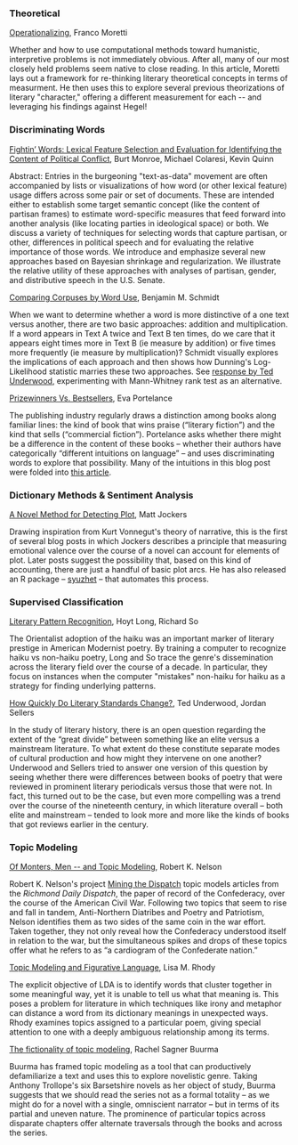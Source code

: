 ### Theoretical

[Operationalizing](https://litlab.stanford.edu/LiteraryLabPamphlet6.pdf), Franco Moretti

Whether and how to use computational methods toward humanistic, interpretive problems is not immediately obvious. After all, many of our most closely held problems seem native to close reading. In this article, Moretti lays out a framework for re-thinking literary theoretical concepts in terms of measurment. He then uses this to explore several previous theorizations of literary "character," offering a different measurement for each -- and leveraging his findings against Hegel!


### Discriminating Words

[Fightin’ Words: Lexical Feature Selection and Evaluation for Identifying the Content of Political Conflict](http://languagelog.ldc.upenn.edu/myl/Monroe.pdf), Burt Monroe, Michael Colaresi, Kevin Quinn

Abstract: Entries in the burgeoning "text-as-data" movement are often accompanied by lists or visualizations of how word (or other lexical feature) usage differs across some pair or set of documents. These are intended either to establish some target semantic concept (like the content of partisan frames) to estimate word-specific measures that feed forward into another analysis (like locating parties in ideological space) or both. We discuss a variety of techniques for selecting words that capture partisan, or other, differences in political speech and for evaluating the relative importance of those words. We introduce and emphasize several new approaches based on Bayesian shrinkage and regularization. We illustrate the relative utility of these approaches with analyses of partisan, gender, and distributive speech in the U.S. Senate. 

[Comparing Corpuses by Word Use](http://sappingattention.blogspot.com/2011/10/comparing-corpuses-by-word-use.html), Benjamin M. Schmidt

When we want to determine whether a word is more distinctive of a one text versus another, there are two basic approaches: addition and multiplication. If a word appears in Text A twice and Text B ten times, do we care that it appears eight times more in Text B (ie measure by addition) or five times more frequently (ie measure by multiplication)? Schmidt visually explores the implications of each approach and then shows how Dunning's Log-Likelihood statistic marries these two approaches. See [response by Ted Underwood](http://tedunderwood.com/2011/11/09/identifying-the-terms-that-characterize-an-author-or-genre-why-dunnings-may-not-be-the-best-method/), experimenting with Mann-Whitney rank test as an alternative.

[Prizewinners Vs. Bestsellers](http://txtlab.org/?p=494), Eva Portelance

The publishing industry regularly draws a distinction among  books along familiar lines: the kind of book that wins praise (“literary fiction”) and the kind that sells (“commercial fiction”). Portelance asks whether there might be a difference in the content of these books – whether their authors have categorically “different intuitions on language” – and uses discriminating words to explore that possibility. Many of the intuitions in this blog post were folded into [this article](http://post45.research.yale.edu/2016/05/how-cultural-capital-works-prizewinning-novels-bestsellers-and-the-time-of-reading/).



### Dictionary Methods & Sentiment Analysis

[A Novel Method for Detecting Plot](http://www.matthewjockers.net/2014/06/05/a-novel-method-for-detecting-plot/), Matt Jockers

Drawing inspiration from Kurt Vonnegut's theory of narrative, this is the first of several blog posts in which Jockers describes a principle that measuring emotional valence over the course of a novel can account for elements of plot. Later posts suggest the possibility that, based on this kind of accounting, there are just a handful of basic plot arcs. He has also released an R package – [syuzhet](https://cran.r-project.org/web/packages/syuzhet/index.html) – that automates this process.


### Supervised Classification

[Literary Pattern Recognition](https://lucian.uchicago.edu/blogs/literarynetworks/files/2015/12/LONG_SO_CI.pdf), Hoyt Long, Richard So

The Orientalist adoption of the haiku was an important marker of literary prestige in American Modernist poetry. By training a computer to recognize haiku vs non-haiku poetry, Long and So trace the genre's dissemination across the literary field over the course of a decade. In particular, they focus on instances when the computer "mistakes" non-haiku for haiku as a strategy for finding underlying patterns.

[How Quickly Do Literary Standards Change?](https://tedunderwood.com/2015/05/18/how-quickly-do-literary-standards-change/), Ted Underwood, Jordan Sellers

 In the study of literary history, there is an open question regarding the extent of the “great divide” between something like an elite versus a mainstream literature. To what extent do these constitute separate modes of cultural production and how might they intervene on one another? Underwood and Sellers tried to answer one version of this question by seeing whether there were differences between books of poetry that were reviewed in prominent literary periodicals versus those that were not. In fact, this turned out to be the case, but even more compelling was a trend over the course of the nineteenth century, in which literature overall – both elite and mainstream –  tended to look more and more like the kinds of books that got reviews earlier in the century. 

### Topic Modeling

[Of Monters, Men -- and Topic Modeling](http://opinionator.blogs.nytimes.com/2011/05/29/of-monsters-men-and-topic-modeling/), Robert K. Nelson

Robert K. Nelson's project [Mining the Dispatch](http://dsl.richmond.edu/dispatch/pages/intro) topic models articles from the <i>Richmond Daily Dispatch</i>, the paper of record of the Confederacy, over the course of the American Civil War. Following two topics that seem to rise and fall in tandem, Anti-Northern Diatribes and Poetry and Patriotism, Nelson identifies them as two sides of the same coin in the war effort. Taken together, they not only reveal how the Confederacy understood itself in relation to the war, but the simultaneous spikes and drops of these topics offer what he refers to as “a cardiogram of the Confederate nation.”

[Topic Modeling and Figurative Language](journalofdigitalhumanities.org/2-1/topic-modeling-and-figurative-language-by-lisa-m-rhody/), Lisa M. Rhody

The explicit objective of LDA is to identify words that cluster together in some meaningful way, yet it is unable to tell us what that meaning is. This poses a problem for literature in which techniques like irony and metaphor can distance a word from its dictionary meanings in unexpected ways. Rhody examines topics assigned to a particular poem, giving special attention to one with a deeply ambiguous relationship among its terms.

[The fictionality of topic modeling](http://bds.sagepub.com/content/spbds/2/2/2053951715610591.full.pdf), Rachel Sagner Buurma

Buurma has framed topic modeling as a tool that can productively defamiliarize a text and uses this to explore novelistic genre. Taking Anthony Trollope's six Barsetshire novels as her object of study, Buurma suggests that we should read the series not as a formal totality – as we might do for a novel with a single, omniscient narrator – but in terms of its partial and uneven nature. The prominence of particular topics across disparate chapters offer alternate traversals through the books and across the series.

